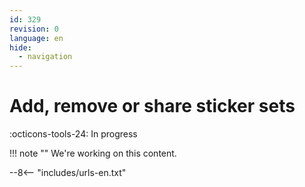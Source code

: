 ```yaml
---
id: 329
revision: 0
language: en
hide:
  - navigation
---
```


# Add, remove or share sticker sets

 :octicons-tools-24: In progress

!!! note ""
     We're working on this content.

--8<-- "includes/urls-en.txt"
